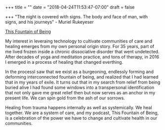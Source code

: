 +++
title = ""
date = "2018-04-24T11:53:47-07:00"
draft = false

+++
"The night is covered with signs. The body and face of man, with signs, and
his journeys" - Muriel Rukeyeser

[This Fountain of Being](https://podcasts.apple.com/us/podcast/this-fountain-of-being/id1485854868)

My interest in leveraing technology to cultivate communities of care and healing 
emerges from my own personal origin story. For 35 years, part of me lived frozen 
inside a chronic dissociative disorder that went undetected. After decades of 
yoga and meditation practice, and tons of therapy, in 2016 I emerged in a process 
of healing that changed everthing. 

In the processI saw that we exist as a burgeoning, endlessly forming and deforming 
interconnected fountain of being, and realized that I had learned that in my years
of exile. It turns out that in my search from relief from being buried alive
I had found some windows into a transpersonal identification that not only gave
me great relief then but now serves as an anchor in my present life. We can spin
gold from the ash of our sorrows.

Healing from trauma happens internally as well as systemically. We heal together. 
We are a system of care, and my podcast, This Fountain of Being, is a celebration 
of the power we have to change and cultivate health in our communities. 
